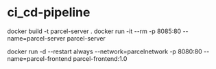 # ci_cd-pipeline

docker build -t parcel-server .
docker run -it --rm -p 8085:80 --name=parcel-server parcel-server

docker run -d --restart always --network=parcelnetwork -p 8080:80 --name=parcel-frontend parcel-frontend:1.0